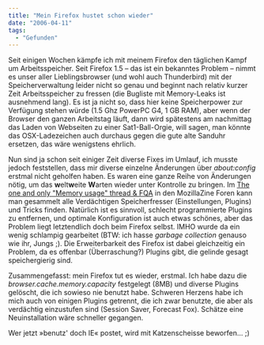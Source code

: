 ```yaml
---
title: "Mein Firefox hustet schon wieder"
date: "2006-04-11"
tags:
  - "Gefunden"
---
```


Seit einigen Wochen kämpfe ich mit meinem Firefox den täglichen Kampf um Arbeitsspeicher. Seit Firefox 1.5 – das ist ein bekanntes Problem – nimmt es unser aller Lieblingsbrowser (und wohl auch Thunderbird) mit der Speicherverwaltung leider nicht so genau und beginnt nach relativ kurzer Zeit Arbeitsspeicher zu fressen (die Bugliste mit Memory-Leaks ist ausnehmend lang). Es ist ja nicht so, dass hier keine Speicherpower zur Verfügung stehen würde (1.5 Ghz PowerPC G4, 1 GB RAM), aber wenn der Browser den ganzen Arbeitstag läuft, dann wird spätestens am nachmittag das Laden von Webseiten zu einer Sat1-Ball-Orgie, will sagen, man könnte das OSX-Ladezeichen auch durchaus gegen die gute alte Sanduhr ersetzen, das wäre wenigstens ehrlich.

Nun sind ja schon seit einiger Zeit diverse Fixes im Umlauf, ich musste jedoch feststellen, dass mir diverse einzelne Änderungen über _about:config_ erstmal nicht geholfen haben. Es waren eine ganze Reihe von Änderungen nötig, um das **w**elt**w**eite **W**arten wieder unter Kontrolle zu bringen. Im [The one and only "Memory usage" thread & FQA](http://forums.mozillazine.org/viewtopic.php?t=354828#2051115) in den MozillaZine Foren kann man gesammelt alle Verdächtigen Speicherfresser (Einstellungen, Plugins) und Tricks finden. Natürlich ist es sinnvoll, schlecht programmierte Plugins zu entfernen, und optimale Konfiguration ist auch etwas schönes, aber das Problem liegt letztendlich doch beim Firefox selbst. IMHO wurde da ein wenig schlampig gearbeitet (BTW: ich hasse _garbage collection_ genauso wie ihr, Jungs ;). Die Erweiterbarkeit des Firefox ist dabei gleichzeitig ein Problem, da es offenbar (Überraschung?) Plugins gibt, die gelinde gesagt speichergierig sind.

Zusammengefasst: mein Firefox tut es wieder, erstmal. Ich habe dazu die _browser.cache.memory.capacity_ festgelegt (8MB) und diverse Plugins gelöscht, die ich sowieso nie benutzt habe. Schweren Herzens habe ich mich auch von einigen Plugins getrennt, die ich zwar benutzte, die aber als verdächtig einzustufen sind (Session Saver, Forecast Fox). Schätze eine Neuinstallation wäre schneller gegangen.

Wer jetzt »benutz' doch IE« postet, wird mit Katzenscheisse beworfen... ;)
